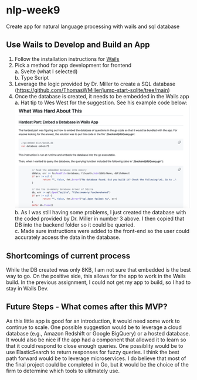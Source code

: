 # nlp-week9
Create app for natural language processing with wails and sql database

## Use Wails to Develop and Build an App
1. Follow the installation instructions for [Wails](https://wails.io/docs/gettingstarted/installation)
2. Pick a method for app development for frontend  
    a. Svelte (what I selected)  
    b. Type Script  
3. Leverage the logic provided by Dr. Miller to create a SQL database (https://github.com/ThomasWMiller/jump-start-sqlite/tree/main)  
4. Once the database is created, it needs to be embedded in the Wails app  
    a. Hat tip to Wes West for the suggestion. See his example code below:  
    ![Example](/Example.png)  
    b. As I was still having some problems, I just created the database with the coded provided by Dr. Miller in number 3 above. I then copied that DB into the backend folder so it could be queried.  
    c. Made sure instructions were added to the front-end so the user could accurately access the data in the database.  

## Shortcomings of current process  
While the DB created was only 8KB, I am not sure that embedded is the best way to go. On the positive side, this allows for the app to work in the Wails build. In the previous assignment, I could not get my app to build, so I had to stay in Wails Dev.  

## Future Steps - What comes after this MVP?  
As this little app is good for an introduction, it would need some work to continue to scale. One possible suggestion would be to leverage a cloud database (e.g., Amazon Redshift or Google BigQuery) or a hosted database. It would also be nice if the app had a component that allowed it to learn so that it could respond to close enough queries. One possiblity would be to use ElasticSearch to return responses for fuzzy queries. I think the best path forward would be to leverage microservices. I do believe that most of the final project could be completed in Go, but it would be the choice of the firm to determine which tools to ulitmately use. 
